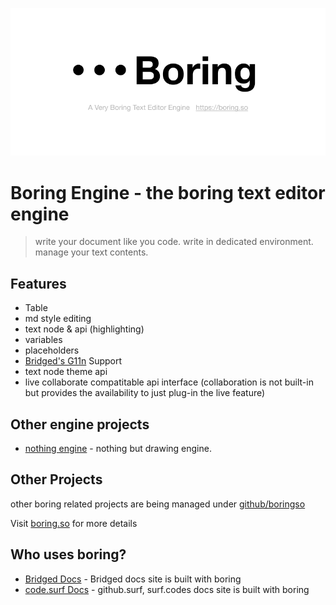 ![](./branding/cover.png)

# Boring Engine - the boring text editor engine


> write your document like you code. write in dedicated environment. manage your text contents. 



## Features
- Table
- md style editing
- text node & api (highlighting)
- variables
- placeholders
- [Bridged's G11n](https://github.com/bridgedxyz/G11n) Support
- text node theme api
- live collaborate compatitable api interface (collaboration is not built-in but provides the availability to just plug-in the live feature)


## Other engine projects

- [nothing engine](https://github.com/bridgedxyz/nothing) - nothing but drawing engine.

## Other Projects
other boring related projects are being managed under [github/boringso](https://github.com/boringso)

Visit [boring.so](https://boring.so) for more details


## Who uses boring?
- [Bridged Docs](https://github.com/bridgedxyz/docs) - Bridged docs site is built with boring
- [code.surf Docs](https://github.com/surfcodes/website) - github.surf, surf.codes docs site is built with boring

